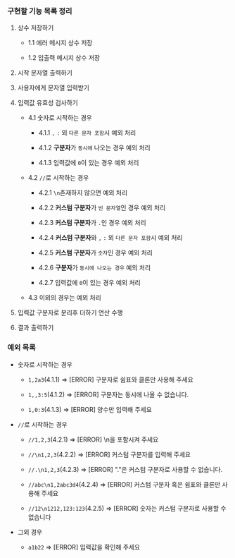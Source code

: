 ### 구현할 기능 목록 정리

1. 상수 저장하기

   - 1.1 에러 메시지 상수 저장

   - 1.2 입출력 메시지 상수 저장

2. 시작 문자열 출력하기

3. 사용자에게 문자열 입력받기

4. 입력값 유효성 검사하기

   - 4.1 숫자로 시작하는 경우

     - 4.1.1 `,` `:` 외 `다른 문자 포함`시 예외 처리

     - 4.1.2 **구분자**가 `동시에` 나오는 경우 예외 처리

     - 4.1.3 입력값에 `0`이 있는 경우 예외 처리

   - 4.2 `//`로 시작하는 경우

     - 4.2.1 `\n`존재하지 않으면 예외 처리

     - 4.2.2 **커스텀 구분자**가 `빈 문자열`인 경우 예외 처리

     - 4.2.3 **커스텀 구분자**가 `.`인 경우 예외 처리

     - 4.2.4 **커스텀 구분자**와 `,` `:` 외 `다른 문자 포함`시 예외 처리

     - 4.2.5 **커스텀 구분자**가 `숫자`인 경우 예외 처리

     - 4.2.6 **구분자**가 `동시에 나오는 경우` 예외 처리

     - 4.2.7 입력값에 `0`이 있는 경우 예외 처리

   - 4.3 이외의 경우는 예외 처리

5. 입력값 구분자로 분리후 더하기 연산 수행

6. 결과 출력하기

### 예외 목록

- 숫자로 시작하는 경우

  - `1,2a3`(4.1.1) => [ERROR] 구분자로 쉼표와 클론만 사용해 주세요

  - `1,,3:5`(4.1.2) => [ERROR] 구분자는 동시에 나올 수 없습니다.

  - `1,0:3`(4.1.3) => [ERROR] 양수만 입력해 주세요

- `//`로 시작하는 경우

  - `//1,2,3`(4.2.1) => [ERROR] \n을 포함시켜 주세요

  - `//\n1,2,3`(4.2.2) => [ERROR] 커스텀 구분자를 입력해 주세요

  - `//.\n1,2,3`(4.2.3) => [ERROR] "."은 커스텀 구분자로 사용할 수 없습니다.

  - `//abc\n1,2abc3d4`(4.2.4) => [ERROR] 커스텀 구분자 혹은 쉼표와 클론만 사용해 주세요

  - `//12\n1212,123:123`(4.2.5) => [ERROR] 숫자는 커스텀 구분자로 사용할 수 없습니다

- 그외 경우
  - `a1b22` => [ERROR] 입력값을 확인해 주세요
